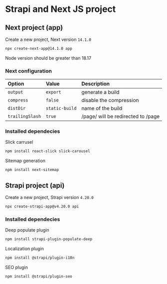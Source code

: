 # Strapi and Next JS project
## Next project (app)
Create a new project, Next version `14.1.0`
```bash
npx create-next-app@14.1.0 app
```
Node version should be greater than 18.17

### Next configuration
| Option | Value     | Description                |
| :-------- | :------- | :------------------------- |
| `output` | `export` | generate a build |
| `compress` | `false` | disable the compression |
| `distDir` | `static-build` | name of the build |
| `trailingSlash` | `true` | /page/ will be redirected to /page |

### Installed dependecies
Slick carrusel
```bash
npm install react-slick slick-carousel
```
Sitemap generation
```bash
npm install next-sitemap
```

## Strapi project (api)
Create a new project, Strapi version `4.20.0`
```bash
npx create-strapi-app@v4.20.0 api
```

### Installed dependecies
Deep populate plugin
```bash
npm install strapi-plugin-populate-deep
```
Localization plugin
```bash
npm install @strapi/plugin-i18n
```
SEO plugin
```bash
npm install @strapi/plugin-seo
```  